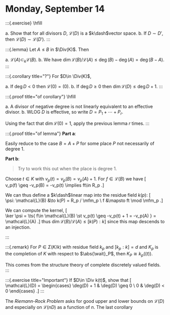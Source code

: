 # Monday, September 14

:::{.exercise}
\hfill

a. Show that for all divisors $D$, $\mathcal{L}(D)$ is a $k\dash$vector space.
b. If $D\sim D'$, then $\mathcal{L}(D) \sim \mathcal{L}(D')$.
:::

:::{.lemma}
Let $A\leq  B$ in $\Div(K)$.
Then

a. $\mathcal{L}(A) \subset_k \mathcal{L}(B)$.
b. We have $\dim \mathcal{L}(B) / \mathcal{L}(A) \leq \deg(B) - \deg(A) = \deg(B-A)$.
:::


:::{.corollary title="?"}
For $D\in \Div(K)$,

a. If $\deg D< 0$ then $\mathcal{L}(0) = (0)$.
b. If $\deg D \geq 0$ then $\dim \mathcal{L}(D) \leq \deg D + 1$.
:::

:::{.proof title="of corollary"}
\hfill

a. A divisor of negative degree is not linearly equivalent to an effective divisor.
b. WLOG $D$ is effective, so write $D = P_1 + \cdots + P_r$.

  Using the fact that $\dim \mathcal{L}(0) = 1$, apply the previous lemma $r$ times.
:::

:::{.proof title="of lemma"}
**Part a**:

Easily reduce to the case $B = A + P$ for some place $P$ not necessarily of degree 1.


**Part b**:

> Try to work this out when the place is degree 1.

Choose $t\in K$ with $v_p(t) = v_p(B) = v_p(A) + 1$.
For $f\in \mathcal{L}(B)$ we have 
\[  
v_p(f) \geq -v_p(B) = -v_p(t) \implies ft\in R_p
.\]

We can thus define a $k\dash$linear map into the residue field $k(p)$:
\[  
\psi: \mathcal{L}(B) &\to k(P) = R_p / \mfm_p \\
f &\mapsto ft \mod \mfm_p
.\]

We can compute the kernel, 
\[  
\ker \psi = \ts{  f\in \mathcal{L}(B) \st v_p(t) \geq -v_p(t) + 1 = -v_p(A) } = \mathcal{L}(A)
.\]
thus $\dim \mathcal{L}(B) / \mathcal{L}(A) \leq [k(P) : k]$ since this map descends to an injection.

:::

:::{.remark}
For $P \in \Sigma(K/k)$ with residue field $k_p$ and $[k_p: k] = d$ and $K_p$ is the completion of $K$ with respect to $\abs{\wait}_P$, then $K_P \cong k_p((t))$.

This comes from the structure theory of complete discretely valued fields.
:::

:::{.exercise title="Important"}
If $D\in \Div k(t)$, show that
\[  
\mathcal{L}(D) = 
\begin{cases}
\deg(D) + 1 & \deg(D) \geq 0 \\
0           & \deg(D) < 0
\end{cases}
.\]
:::

The *Riemann-Rock Problem* asks for good upper and lower bounds on $\mathcal{L}(D)$ and especially on $\mathcal{L}(nD)$ as a function of $n$.
The last corollary

